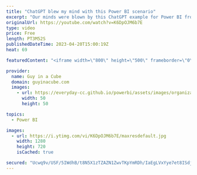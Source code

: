 ```yaml
---
title: "ChatGPT blew my mind with this Power BI scenario"
excerpt: "Our minds were blown by this ChatGPT example for Power BI from our friends Stephanie Bruno and Shannon Lindsay! Use ChatGPT to help get you pointed in the right direction and with a faster solution.  Power BI datasets CI/CD (the easy-ish way) https://data-witches.com/2023/03/31/power-bi-datasets-ci-cd-the-easy-ish-way/"
originalUrl: https://youtube.com/watch?v=K6DpOJM6b7E
type: video
price: Free
length: PT3M52S
publishedDateTime: 2023-04-20T15:00:19Z
heat: 69

featuredContent: "<iframe width=\"800\" height=\"500\" frameborder=\"0\" src=\"https://www.youtube.com/embed/K6DpOJM6b7E\" allow=\"accelerometer; autoplay; encrypted-media; gyroscope; picture-in-picture\" allowfullscreen></iframe>"

provider:
  name: Guy in a Cube
  domain: guyinacube.com
  images:
    - url: https://everyday-cc.github.io/powerbi/assets/images/organizations/guyinacube.com-50x50.jpg
      width: 50
      height: 50

topics:
  - Power BI

images:
  - url: https://i.ytimg.com/vi/K6DpOJM6b7E/maxresdefault.jpg
    width: 1280
    height: 720
    isCached: true

secured: "Ucwq9v/USF/5IWdhB/t8N5X1zTZAZN1ZwvTKpYmRDh/IaEgLVxYye7et8ISdjCAYFwnPfnqpVy9K4RlewGlE/Bc3Obm3AclNMsJr/NXpRZeSHhSbMtEayVY48mYPHuyWGEhXldge5jRRK8wkONQh/5ZBp1Mb+W+Spy95QBaZdUPy4/Yq2fH0MqbhGAqZoDhBJpeFAUaaLqb7ymm0Z3/h+tCO1iwaH2ye1j+H/Gm9A6OluraP0a05xFhJmygD8qBqxP73m3tJEfhk9Qjmk2f6kB9y0I6ufDr/MeaTX2udZFmk0YQwgW5cAleoELU0eAW+SMQIfSkGXzDVHt4dbqbNY4bwWczzqpQp9/jtWT41b+F05wUlSGxxdos00INdZZHlnRgSMDYmZj8CmWMdzMc/zUb+Ph1uTLlilZIdKoNUaSo=;CerIbRhBJx7w5EQgIBlQ9g=="
---
```


